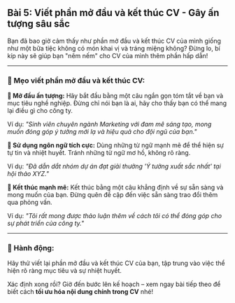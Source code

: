 ## Bài 5: Viết phần mở đầu và kết thúc CV - Gây ấn tượng sâu sắc

Bạn đã bao giờ cảm thấy như phần mở đầu và kết thúc CV của mình giống như một bữa tiệc không có món khai vị và tráng miệng không? Đừng lo, bí kíp này sẽ giúp bạn "nêm nếm" cho CV của mình thêm phần hấp dẫn!

---

### 📌 Mẹo viết phần mở đầu và kết thúc CV:

**🔹 Mở đầu ấn tượng:**
Hãy bắt đầu bằng một câu ngắn gọn tóm tắt về bạn và mục tiêu nghề nghiệp. Đừng chỉ nói bạn là ai, hãy cho thấy bạn có thể mang lại điều gì cho công ty.

Ví dụ: *"Sinh viên chuyên ngành Marketing với đam mê sáng tạo, mong muốn đóng góp ý tưởng mới lạ và hiệu quả cho đội ngũ của bạn."*

**🔹 Sử dụng ngôn ngữ tích cực:**
Dùng những từ ngữ mạnh mẽ để thể hiện sự tự tin và nhiệt huyết. Tránh những từ ngữ mơ hồ, không rõ ràng.

Ví dụ: *"Đã dẫn dắt nhóm dự án đạt giải thưởng 'Ý tưởng xuất sắc nhất' tại hội thảo XYZ."*

**🔹 Kết thúc mạnh mẽ:**
Kết thúc bằng một câu khẳng định về sự sẵn sàng và mong muốn của bạn. Đừng quên đề cập đến việc sẵn sàng trao đổi thêm qua phỏng vấn.

Ví dụ: *"Tôi rất mong được thảo luận thêm về cách tôi có thể đóng góp cho sự phát triển của công ty."*

---

### 🚀 Hành động:

Hãy thử viết lại phần mở đầu và kết thúc CV của bạn, tập trung vào việc thể hiện rõ ràng mục tiêu và sự nhiệt huyết.

Xác định xong rồi? Giờ đến bước lên kế hoạch – xem ngay bài tiếp theo để biết cách **tối ưu hóa nội dung chính trong CV** nhé!